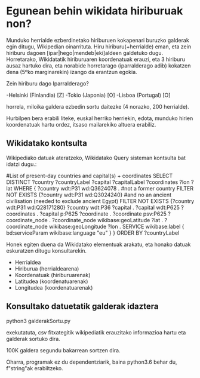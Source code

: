 # Egunean behin wikidata hiriburuak non?
Munduko herrialde ezberdinetako hiriburuen kokapenari buruzko galderak egin ditugu, Wikipedian oinarrituta. Hiru hiriburu(+herrialde) eman, eta zein hiriburu dagoen [ipar|hego|mendeb|eki]aldeen galdetuko dugu. Horretarako, Wikidatatik hiriburuaren koordenatuak erauzi, eta 3 hiriburu ausaz hartuko dira, eta norabide horretarago (iparralderago adib) kokatzen dena (5ºko marginarekin) izango da erantzun egokia.

Zein hiriburu dago Iparralderago?

-Helsinki (Finlandia) [Z]
-Tokio (Japonia) [O]
-Lisboa (Portugal) [O]

horrela, miloika galdera ezbedin sortu daitezke (4 norazko, 200 herrialde).

Hurbilpen bera erabili liteke, euskal herriko herriekin, edota, munduko hirien koordenatuak hartu ordez, itsaso mailarekiko altuera erabiliz.


## Wikidatako kontsulta
Wikipediako datuak ateratzeko, Wikidatako Query sisteman kontsulta bat idatzi dugu.:

#List of present-day countries and capital(s) + coordinates
SELECT DISTINCT ?country ?countryLabel ?capital ?capitalLabel ?coordinates ?lon ?lat
WHERE
{
  ?country wdt:P31 wd:Q3624078 .
  #not a former country
  FILTER NOT EXISTS {?country wdt:P31 wd:Q3024240}
  #and no an ancient civilisation (needed to exclude ancient Egypt)
  FILTER NOT EXISTS {?country wdt:P31 wd:Q28171280}
  ?country wdt:P36 ?capital .
  ?capital wdt:P625 ?coordinates .
  ?capital p:P625 ?coordinate .
  ?coordinate psv:P625 ?coordinate_node .
  ?coordinate_node wikibase:geoLatitude ?lat .
  ?coordinate_node wikibase:geoLongitude ?lon .
  SERVICE wikibase:label { bd:serviceParam wikibase:language "eu" }
}
ORDER BY ?countryLabel



Honek egiten duena da Wikidatako elementuak arakatu, eta honako datuak eskuratzen ditugu konsultarekin.
- Herrialdea
- Hiriburua (herrialdearena)
- Koordenatuak (hiriburuarenak)
- Latitudea (koordenatuarenak)
- Longitudea (koordenatuarenak)

## Konsultako datuetatik galderak idaztera

python3 galderakSortu.py 

exekutatuta, csv fitxategitik wikipediatik erauzitako informazioa hartu eta galderak sortuko dira.

100K galdera segundu bakarrean sortzen dira.

Oharra, programak ez du dependentziarik, baina python3.6 behar du, f"string"ak erabiltzeko.
